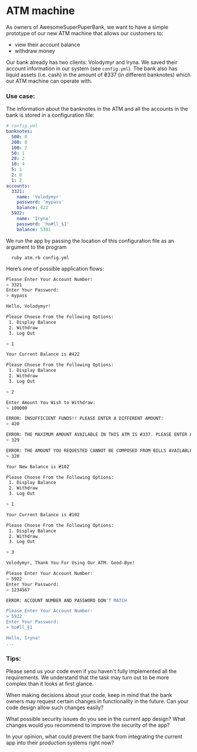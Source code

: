 # ATM machine
As owners of AwesomeSuperPuperBank, we want to have a simple prototype of our new ATM machine that allows our customers to:

* view their account balance
* withdraw money

Our bank already has two clients: Volodymyr and Iryna. We saved their account information in our system (see `config.yml`).
The bank also has liquid assets (i.e. cash) in the amount of ₴337 (in different banknotes) which our ATM machine can operate with.

### Use case:
The information about the banknotes in the ATM and all the accounts in the bank is stored in a configuration file:

```yml
# config.yml
banknotes:
  500: 0
  200: 0
  100: 2
  50: 1
  20: 2
  10: 4
  5: 1
  2: 0
  1: 2
accounts:
  3321:
    name: 'Volodymyr'
    password: 'mypass'
    balance: 422
  5922:
    name: 'Iryna'
    password: 'ho#ll_§1'
    balance: 5301
```

We run the app by passing the location of this configuration file as an argument to the program
```
  ruby atm.rb config.yml
```

Here’s one of possible application flows:

```bash
Please Enter Your Account Number:
> 3321
Enter Your Password:
> mypass

Hello, Volodymyr!

Please Choose From the Following Options:
 1. Display Balance
 2. Withdraw
 3. Log Out

> 1

Your Current Balance is ₴422

Please Choose From the Following Options:
 1. Display Balance
 2. Withdraw
 3. Log Out

> 2

Enter Amount You Wish to Withdraw:
> 100000

ERROR: INSUFFICIENT FUNDS!! PLEASE ENTER A DIFFERENT AMOUNT:
> 420

ERROR: THE MAXIMUM AMOUNT AVAILABLE IN THIS ATM IS ₴337. PLEASE ENTER A DIFFERENT AMOUNT:
> 329

ERROR: THE AMOUNT YOU REQUESTED CANNOT BE COMPOSED FROM BILLS AVAILABLE IN THIS ATM. PLEASE ENTER A DIFFERENT AMOUNT:
> 320

Your New Balance is ₴102

Please Choose From the Following Options:
 1. Display Balance
 2. Withdraw
 3. Log Out

> 1

Your Current Balance is ₴102

Please Choose From the Following Options:
 1. Display Balance
 2. Withdraw
 3. Log Out

> 3

Volodymyr, Thank You For Using Our ATM. Good-Bye!

Please Enter Your Account Number:
> 5922
Enter Your Password:
> 1234567

ERROR: ACCOUNT NUMBER AND PASSWORD DON'T MATCH

Please Enter Your Account Number:
> 5922
Enter Your Password:
> ho#ll_§1

Hello, Iryna!
...
```

### Tips:
Please send us your code even if you haven't fully implemented all the requirements. We understand that the task may turn out to be more complex than it looks at first glance.

When making decisions about your code, keep in mind that the bank owners may request certain changes in functionality in the future. Can your code design allow such changes easily?

What possible security issues do you see in the current app design? What changes would you recommend to improve the security of the app?

In your opinion, what could prevent the bank from integrating the current app into their production systems right now?

